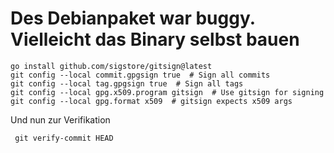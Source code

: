 # Des Debianpaket war buggy. Vielleicht das Binary selbst bauen
~~~
go install github.com/sigstore/gitsign@latest
git config --local commit.gpgsign true  # Sign all commits
git config --local tag.gpgsign true  # Sign all tags
git config --local gpg.x509.program gitsign  # Use gitsign for signing
git config --local gpg.format x509  # gitsign expects x509 args
~~~

Und nun zur Verifikation

~~~
 git verify-commit HEAD
~~~
